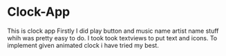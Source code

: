 # Clock-App
This is clock app
Firstly I did play button and music name artist name stuff whih was pretty easy to do. I took took textviews to put text and icons.
To implement given animated clock i have tried my best.
